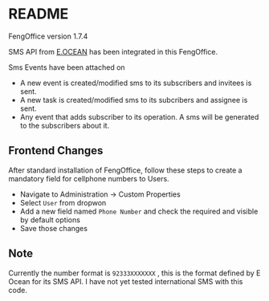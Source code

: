 
README
======

FengOffice version 1.7.4

SMS API from [E.OCEAN](http://eocean.pk/) has been integrated in this FengOffice.

Sms Events have been attached on
* A new event is created/modified sms to its subscribers and invitees is sent.
* A new task is created/modified sms to its subcribers and assignee is sent.
* Any event that adds subscriber to its operation. A sms will be generated to the subscribers about it.

Frontend Changes
----------------

After standard installation of FengOffice, follow these steps to create a mandatory field for cellphone numbers to Users.

* Navigate to Administration -> Custom Properties
* Select `User` from dropwon
* Add a new field named `Phone Number` and check the required and visible by default options
* Save those changes

Note
----

Currently the number format is `92333XXXXXXX` , this is the format defined by E Ocean for its SMS API. I have not yet tested international SMS with this code.


